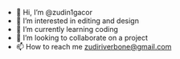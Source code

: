 - 👋 Hi, I’m @zudin1gacor
- 👀 I’m interested in editing and design
- 🌱 I’m currently learning coding
- 💞️ I’m looking to collaborate on a project
- 📫 How to reach me zudiriverbone@gmail.com

<!---
zudin1gacor/zudin1gacor is a ✨ special ✨ repository because its `README.md` (this file) appears on your GitHub profile.
You can click the Preview link to take a look at your changes.
--->

